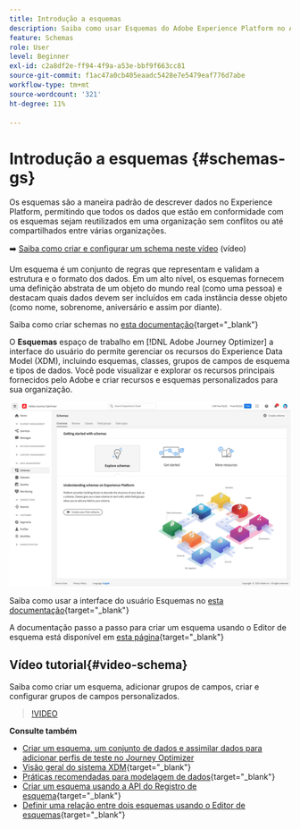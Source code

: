 ```yaml
---
title: Introdução a esquemas
description: Saiba como usar Esquemas do Adobe Experience Platform no Adobe Journey Optimizer
feature: Schemas
role: User
level: Beginner
exl-id: c2a8df2e-ff94-4f9a-a53e-bbf9f663cc81
source-git-commit: f1ac47a0cb405eaadc5428e7e5479eaf776d7abe
workflow-type: tm+mt
source-wordcount: '321'
ht-degree: 11%

---
```


# Introdução a esquemas {#schemas-gs}

Os esquemas são a maneira padrão de descrever dados no Experience Platform, permitindo que todos os dados que estão em conformidade com os esquemas sejam reutilizados em uma organização sem conflitos ou até compartilhados entre várias organizações.

➡️ [Saiba como criar e configurar um schema neste vídeo](#video-schema) (vídeo)

Um esquema é um conjunto de regras que representam e validam a estrutura e o formato dos dados. Em um alto nível, os esquemas fornecem uma definição abstrata de um objeto do mundo real (como uma pessoa) e destacam quais dados devem ser incluídos em cada instância desse objeto (como nome, sobrenome, aniversário e assim por diante).

Saiba como criar schemas no [esta documentação](https://experienceleague.adobe.com/docs/experience-platform/xdm/schema/composition.html?lang=pt-BR){target=&quot;_blank&quot;}

O **Esquemas** espaço de trabalho em [!DNL Adobe Journey Optimizer] a interface do usuário do permite gerenciar os recursos do Experience Data Model (XDM), incluindo esquemas, classes, grupos de campos de esquema e tipos de dados. Você pode visualizar e explorar os recursos principais fornecidos pelo Adobe e criar recursos e esquemas personalizados para sua organização.

![](assets/schemas-home.png)

Saiba como usar a interface do usuário Esquemas no [esta documentação](https://experienceleague.adobe.com/docs/experience-platform/xdm/ui/overview.html){target=&quot;_blank&quot;}

A documentação passo a passo para criar um esquema usando o Editor de esquema está disponível em [esta página](https://experienceleague.adobe.com/docs/experience-platform/xdm/tutorials/create-schema-ui.html?lang=pt-BR){target=&quot;_blank&quot;}


## Vídeo tutorial{#video-schema}

Saiba como criar um esquema, adicionar grupos de campos, criar e configurar grupos de campos personalizados.

>[!VIDEO](https://video.tv.adobe.com/v/334461?quality=12)

**Consulte também**

* [Criar um esquema, um conjunto de dados e assimilar dados para adicionar perfis de teste no Journey Optimizer](../segment/creating-test-profiles.md)
* [Visão geral do sistema XDM](https://experienceleague.adobe.com/docs/experience-platform/xdm/home.html?lang=pt-BR){target=&quot;_blank&quot;}
* [Práticas recomendadas para modelagem de dados](https://experienceleague.adobe.com/docs/experience-platform/xdm/schema/best-practices.html){target=&quot;_blank&quot;}
* [Criar um esquema usando a API do Registro de esquema](https://experienceleague.adobe.com/docs/experience-platform/xdm/tutorials/create-schema-api.html){target=&quot;_blank&quot;}
* [Definir uma relação entre dois esquemas usando o Editor de esquemas](https://experienceleague.adobe.com/docs/experience-platform/xdm/tutorials/relationship-ui.html){target=&quot;_blank&quot;}
